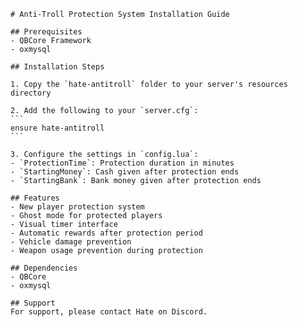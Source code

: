     # Anti-Troll Protection System Installation Guide

    ## Prerequisites
    - QBCore Framework
    - oxmysql

    ## Installation Steps

    1. Copy the `hate-antitroll` folder to your server's resources directory

    2. Add the following to your `server.cfg`:
    ```
    ensure hate-antitroll
    ```

    3. Configure the settings in `config.lua`:
    - `ProtectionTime`: Protection duration in minutes
    - `StartingMoney`: Cash given after protection ends
    - `StartingBank`: Bank money given after protection ends

    ## Features
    - New player protection system
    - Ghost mode for protected players
    - Visual timer interface
    - Automatic rewards after protection period
    - Vehicle damage prevention
    - Weapon usage prevention during protection

    ## Dependencies
    - QBCore
    - oxmysql

    ## Support
    For support, please contact Hate on Discord.
